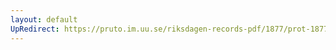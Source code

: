 ```yaml
---
layout: default
UpRedirect: https://pruto.im.uu.se/riksdagen-records-pdf/1877/prot-1877--ak--041/prot-1877--ak--041_040.pdf
---
```

